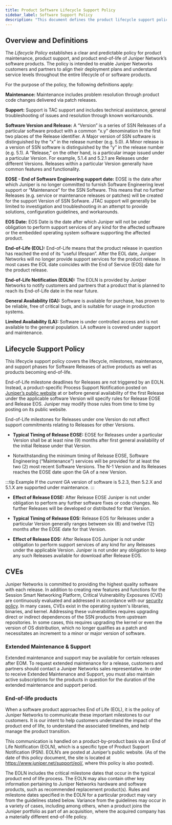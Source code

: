 ```yaml
---
title: Product Software Lifecycle Support Policy
sidebar_label: Software Support Policy
description: "This document defines the product lifecycle support policy for Juniper Networks’ software products.  The policy includes both software maintenance, software support, and end-of-life."
---
```


## Overview and Definitions

The _Lifecycle Policy_ establishes a clear and predictable policy for product maintenance, product support, and product end-of-life of Juniper Network’s software products. The policy is intended to enable Juniper Networks customers and partners to align their deployment plans and understand service levels throughout the entire lifecycle of or software products.

For the purpose of the policy, the following definitions apply:

**Maintenance:** Maintenance includes problem resolution through product code changes delivered via patch releases.

**Support:** Support is TAC support and includes technical assistance, general troubleshooting of issues and resolution through known workarounds.

**Software Version and Release:** A “Version” is a series of SSN Releases of a particular software product with a common “x.y” denomination in the first two places of the Release identifier. A Major version of SSN software is distinguished by the “x” in the release number (e.g. 5.0).  A Minor release is a version of SSN software is distinguished by the “y” in the release number (e.g. 5.1). A “Release,” on the other hand, is a particular image issued under a particular Version. For example, 5.1.4 and 5.2.1 are Releases under different Versions. Releases within a particular Version generally have common features and functionality.

**EOSE - End of Software Engineering support date:** EOSE is the date after which Juniper is no longer committed to furnish Software Engineering level support or “Maintenance” for the SSN Software. This means that no further Releases (e.g. service or maintenance releases or patches) will be created for the support Version of SSN Sofware. JTAC support will generally be limited to investigation and troubleshooting in an attempt to provide solutions, configuration guidelines, and workarounds. 

**EOS Date:** EOS Date is the date after which Juniper will not be under obligation to perform support services of any kind for the affected software or the embedded operating system software supporting the affected product. 

**End-of-Life (EOL):** End-of-Life means that the product release in question has reached the end of its “useful lifespan”. After the EOL date, Juniper Networks will no longer provide support services for the product release. In most cases the EOL date coincides with the End of Service (EOS) date for the product release.

**End-of-Life Notification (EOLN):** The EOLN is provided by Juniper Networks to notify customers and partners that a product that is planned to reach its End-of-Life date in the near future.

**General Availability (GA):** Software is available for purchase, has proven to be reliable, free of critical bugs, and is suitable for usage in production systems.

**Limited Availability (LA):** Software is under controlled access and is not available to the general population.  LA software is covered under support and maintenance.

## Lifecycle Support Policy

This lifecycle support policy covers the lifecycle, milestones, maintenance, and support phases for Software Releases of active products as well as products becoming end-of-life.

End-of-Life milestone deadlines for Releases are not triggered by an EOLN. Instead, a product-specific Process Support Notification posted on [Juniper’s public website](about_releases.mdx) at or before general availability of the first Release under the applicable software Version will specify rules for Release EOSE and Release EOS. Juniper may modify those rules from time to time by posting on its public website. 

End-of-Life milestones for Releases under one Version do not affect support commitments relating to Releases for other Versions.
* **Typical Timing of Release EOSE:** EOSE for Releases under a particular Version shall be at least nine (9) months after first general availability of the initial Release under that Version.

* Notwithstanding the minimum timing of Release EOSE, Software Engineering (“Maintenance") services will be provided for at least the two (2) most recent Software Versions. The N-1 Version and its Releases reaches the EOSE date upon the GA of a new Version.

:::tip Example
If the _current_ GA version of software is 5.2.3, then 5.2.X and 5.1.X are supported under maintenance.
:::

* **Effect of Release EOSE:** After Release EOSE Juniper is not under obligation to perform any further software fixes or code changes. No further Releases will be developed or distributed for that Version.

* **Typical Timing of Release EOS:** Release EOS for Releases under a particular Version generally ranges between six (6) and twelve (12) months after the EOSE date for that Version.

* **Effect of Release EOS:** After Release EOS Juniper is not under obligation to perform support services of any kind for any Releases under the applicable Version. Juniper is not under any obligation to keep any such Releases available for download after Release EOS.

## CVEs

Juniper Networks is committed to providing the highest quality software with each release. In addition to creating new features and functions for the Session Smart Networking Platform, Critical Vulnerability Exposures (CVE) are continuously evaluated and addressed in accordance with our [security policy](about_security_policy.md). In many cases, CVEs exist in the operating system's libraries, binaries, and kernel. Addressing these vulnerabilities requires upgrading direct or indirect dependences of the SSN products from upstream repositories.  In some cases, this requires upgrading the kernel or even the version of OS distribution, which no longer qualifies as a patch and necessitates an increment to a minor or major version of software.

### Extended Maintenance & Support

Extended maintenance and support may be available for certain releases after EOM. To request extended maintenance for a release, customers and partners should contact a Juniper Networks sales representative. In order to receive Extended Maintenance and Support, you must also maintain active subscriptions for the products in question for the duration of the extended maintenance and support period.

### End-of-life products

When a software product approaches End of Life (EOL), it is the policy of Juniper Networks to communicate these important milestones to our customers. It is our intent to help customers understand the impact of the product end of life, to understand the associated timelines, and help manage the product transition.

This communication is handled on a product-by-product basis via an End of Life Notification (EOLN), which is a specific type of Product Support Notification (PSN). EOLN’s are posted at Juniper’s public website. (As of the date of this policy document, the site is located at https://www.juniper.net/support/eol/, where this policy is also posted). 

The EOLN includes the critical milestone dates that occur in the typical product end of life process. The EOLN may also contain other key information pertaining to Juniper Networks hardware and software products, such as recommended replacement product(s). Rules and milestone dates specified in the EOLN for a particular product may vary from the guidelines stated below. Variance from the guidelines may occur in a variety of cases, including among others, when a product joins the Juniper portfolio as part of an acquisition, where the acquired company has a materially different end-of-life policy.